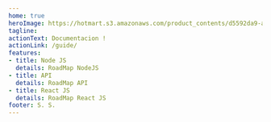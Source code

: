 ```yaml
---
home: true
heroImage: https://hotmart.s3.amazonaws.com/product_contents/d5592da9-a9a4-424f-9718-4be1332a6d84/CSharp.png
tagline: 
actionText: Documentacion !
actionLink: /guide/
features:
- title: Node JS
  details: RoadMap NodeJS
- title: API
  details: RoadMap API
- title: React JS
  details: RoadMap React JS
footer: S. S.
---
```



